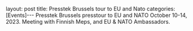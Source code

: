 layout: post
title: Presstek Brussels tour to EU and Nato
categories: [Events]---
Presstek Brussels presstour to EU and NATO October 10-14, 2023. Meeting with Finnish Meps, and EU & NATO Ambassadors.
